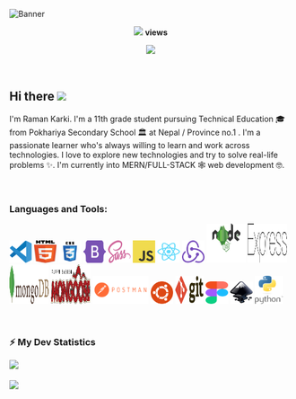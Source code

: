 ![Banner](https://github.com/ramankarki/ramankarki/blob/master/assets/banner.png)

<!-- retro visitor counter -->
<p align="center">
    <img src="https://github.com/ramankarki/ramankarki/blob/master/assets/eye-icon.svg"> <b>views</b>
</p>
<p align="center">
    <img src="https://profile-counter.glitch.me/ramankarki/count.svg" />
</p>

<br/>

<!-- hello msg with wave hand gif -->
<h2>Hi there <img src="https://media.giphy.com/media/hvRJCLFzcasrR4ia7z/giphy.gif" width="25px"></h2>

<!-- about me -->

I'm Raman Karki. I'm a 11th grade student pursuing Technical Education 🎓 from Pokhariya Secondary School 🏛 at Nepal / Province no.1 . I'm a passionate learner who's always willing to learn and work across technologies. I love to explore new technologies and try to solve real-life problems ✨. I'm currently into MERN/FULL-STACK 🕸️ web development 🤓.

<br/>

<!-- languages and tools -->
<!-- created from https://rahuldkjain.github.io/gh-profile-readme-generator/ -->
<h3 align="left">Languages and Tools:</h3>
<p align="left">
    <img src="/assets/vscode.svg" alt="vscode" width="40" height="40"/>
    <img src="/assets/html5.svg" alt="html5" width="40" height="40"/>
    <img src="/assets/css3.svg" alt="css3" width="40" height="40"/>
    <img src="/assets/bootstrap-5.svg" alt="bootstrap" width="40" height="40"/>
    <img src="/assets/sass.svg" alt="sass" width="40" height="40"/>
    <img src="/assets/javascript.svg" alt="javascript" width="40" height="40"/>
    <img src="/assets/react.svg" alt="react" width="40" height="40"/>
    <img src="/assets/redux.svg" alt="redux" width="40" height="40"/>
    <img src="/assets/node.svg" alt="node" width="70" height="70"/>
    <img src="/assets/express.svg" alt="express" width="70" height="70"/>
    <img src="/assets/mongodb.svg" alt="mongodb" width="70" height="70"/>
    <img src="/assets/mongoose.svg" alt="mongoose" width="70" height="70"/>
    <img src="/assets/postman.svg" alt="postman" width="100" height="50"/>
    <img src="/assets/ubuntu.svg" alt="ubuntu" width="40" height="40"/>
    <img src="/assets/git.svg" alt="git" width="50" height="50"/>
    <img src="/assets/figma.svg" alt="figma" width="40" height="40"/>
    <img src="/assets/inkscape-logo.svg" alt="inkscape" width="40" height="40"/>
    <img src="/assets/python.svg" alt="python" width="50" height="50"/>
</p>

<br/>

<!-- GitHub stats -->
<h3>⚡ My Dev Statistics</h3>

<p>
<!-- GitHub Stats -->
<img height="180em" src="https://github-readme-stats.vercel.app/api?username=ramankarki&show_icons=true&hide_border=true" />

<br/>
<br/>

<!-- Most Used Languages -->
<img height="180em" src="https://github-readme-stats.vercel.app/api/top-langs/?username=ramankarki&exclude_repo=KNN-Image-Classification&show_icons=true&hide_border=true&layout=compact&langs_count=8"/>
</p>
